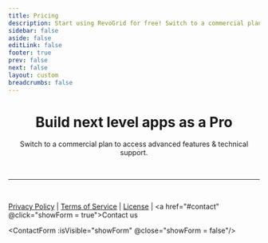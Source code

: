 ```yaml
---
title: Pricing
description: Start using RevoGrid for free! Switch to a commercial plan to access advanced features & technical support.
sidebar: false
aside: false
editLink: false
footer: true
prev: false
next: false
layout: custom
breadcrumbs: false
---
```


<script lang="ts" setup>

import { ref } from 'vue'
import ContactForm from './ContactForm.vue'
import Table from './FeaturesCompareTable.vue'

let showForm = ref(false) // isVisible
const plans = [
  {
    name: 'Free',

    link: '/Guide',
    buttonText: 'Get Started',
    buttonTheme: 'sponsor'
  },
  {
    name: 'Pro Lite',
    price: 12.5,
    pricePeriod: 'month',
    buttonText: 'Buy Now',
    link: 'https://buy.stripe.com/dR6cPS98V8Xn90IaEI',
  },
  {
    name: 'Pro Advanced',
    link: 'https://buy.stripe.com/aEUcPS0Cpb5v3Go149',
    price:  30,
    pricePeriod: 'month',
    buttonText: 'Buy Now',
    buttonTheme: 'alt',
    ai: true,
  },
];

const features = [
  {
    name: 'Group & Pivot',
    expanded: true,
    features: [
      { name: 'Tree Data', supported: ['Pro Lite', 'Pro Advanced'], nesting: 1, link: 'https://pro.rv-grid.com/guides/tree', video: '/video/tree-data.mp4' },
      { name: 'Master Detail', supported: ['Pro Lite', 'Pro Advanced'], nesting: 1, link: 'https://pro.rv-grid.com/guides/row-master', video: '/video/master-detail.mp4' },
      { name: 'Smart Data Auto Fill', supported: ['Pro Lite', 'Pro Advanced'], nesting: 1, link: 'https://pro.rv-grid.com/guides/autofill',
        video: '/video/autofill.mp4', },
      { name: 'Formula', supported: ['Pro Lite', 'Pro Advanced'], nesting: 1, link: 'https://pro.rv-grid.com/guides/formula-excel',
        video: '/video/formula.mp4', },
      { name: 'Pagination', supported: ['Pro Lite', 'Pro Advanced'], nesting: 1, link: 'https://pro.rv-grid.com/guides/pagination-remote', video: '/video/pagination.mp4', },
      // { name: 'Aggregation', supported: ['Pro Lite', 'Pro Advanced'], nesting: 1 },
      // { name: 'Pivoting', supported: ['Pro Advanced'], nesting: 1 },
    ],
  },
  // {
  //   name: 'Accessories',
  //   expanded: false,
  //   features: [
  //     // { name: 'Filters Tools', supported: ['Pro Lite', 'Pro Advanced'], nesting: 1 },
  //     // { name: 'Status Bar', supported: ['Pro Advanced'], nesting: 1 },
  //   ],
  // },
  {
    name: 'Charting Features',
    expanded: true,
    features: [
      { name: 'Integrated Charts', supported: ['Pro Lite', 'Pro Advanced'], nesting: 1, link: 'https://pro.rv-grid.com/guides/charts',
        video: '/video/renders.mp4', },
      { name: 'Sparklines', supported: ['Pro Lite', 'Pro Advanced'], nesting: 1, link: 'https://pro.rv-grid.com/guides/charts',
        video: '/video/renders.mp4', },
      { name: 'Heat & Cool Maps', supported: ['Pro Lite', 'Pro Advanced'], nesting: 1, link: 'https://pro.rv-grid.com/guides/heatmap',
        "video": "/video/heatmap.mp4", },
    ],
  },
  {
    name: 'Column Features',
    expanded: true,
    features: [
      { name: 'Column Spanning', supported: ['Pro Lite', 'Pro Advanced'], nesting: 1, link: 'https://pro.rv-grid.com/guides/cell-merge',
        video: '/video/merge.mp4', },
      { name: 'Column Selection', supported: ['Pro Lite', 'Pro Advanced'], nesting: 1, link: 'https://pro.rv-grid.com/guides/column-selection', video: '/video/column-selection.mp4', },
      { name: 'Column Type Icons', supported: ['Pro Lite', 'Pro Advanced'], nesting: 1, link: 'https://pro.rv-grid.com/demo/ecommerce' },
      { name: 'Column Header Summary', supported: ['Pro Lite', 'Pro Advanced'], nesting: 1, link: 'https://pro.rv-grid.com/demo/ecommerce' },
      { name: 'Column Stretching', supported: ['Pro Lite', 'Pro Advanced'], nesting: 1, link: 'https://pro.rv-grid.com/guides/column-stretch', video: '/video/column-stretch.mp4', },
      { name: 'Last Column Stretch', supported: ['Free', 'Pro Lite', 'Pro Advanced'], nesting: 1, link: 'https://rv-grid.com/guide/column/stretch' },
      // { name: 'Column Menu', supported: ['Pro Advanced'], nesting: 1 },
      // { name: 'Columns Tool Panel', supported: ['Pro Advanced'], nesting: 1 },
      { name: 'Column Groups', supported: ['Free', 'Pro Lite', 'Pro Advanced'], nesting: 1, link: 'https://rv-grid.com/guide/column/grouping' },
      { name: 'Column Resizing', supported: ['Free', 'Pro Lite', 'Pro Advanced'], nesting: 1, link: 'https://rv-grid.com/guide/column/resize' },
      { name: 'Column Autosizing', supported: ['Free', 'Pro Lite', 'Pro Advanced'], nesting: 1, link: 'https://rv-grid.com/guide/column/autosize' },
      { name: 'Column Ordering', supported: ['Free', 'Pro Lite', 'Pro Advanced'], nesting: 1, link: 'https://rv-grid.com/guide/column/order' },
      { name: 'Column Pinning', supported: ['Free', 'Pro Lite', 'Pro Advanced'], nesting: 1, link: 'https://rv-grid.com/guide/column/pin' },
    ],
  },
  {
    name: 'Row Features',
    expanded: true,
    features: [
      { name: 'Row Spanning', supported: ['Pro Lite', 'Pro Advanced'], nesting: 1, link: 'https://pro.rv-grid.com/guides/cell-merge',
        video: '/video/merge.mp4', },
      { name: 'Row Grouping', supported: ['Pro Lite', 'Pro Advanced'], nesting: 1 },
      { name: 'Row Grouping with drag to panel', supported: ['Pro Lite', 'Pro Advanced'], nesting: 2, link: 'https://pro.rv-grid.com/demo/ecommerce' },
      { name: 'Row Odd Style', supported: ['Pro Lite', 'Pro Advanced'], nesting: 1, link: 'https://pro.rv-grid.com/guides/row-odd', video: '/video/row-odd.mp4', },
      { name: 'Row Transpose', supported: ['Pro Lite', 'Pro Advanced'], nesting: 1, link: 'https://pro.rv-grid.com/guides/row-transpose', video: '/video/row-transpose.mp4', },
      { name: 'Row Height', supported: ['Free', 'Pro Lite', 'Pro Advanced'], nesting: 1, link: 'https://rv-grid.com/guide/row/height' },
      { name: 'Row Reordering', supported: ['Free', 'Pro Lite', 'Pro Advanced'], nesting: 1, link: 'https://rv-grid.com/guide/row/order' },
      { name: 'Multiple Row Reordering', supported: ['Pro Lite', 'Pro Advanced'], nesting: 2, link: 'https://pro.rv-grid.com/guides/row-advanced-drag-drop', video: '/video/drag-and-drop.mp4', },
      { name: 'Row Pinning', supported: ['Free', 'Pro Lite', 'Pro Advanced'], nesting: 1, link: 'https://rv-grid.com/guide/row/pin' },
    ],
  },
  {
    name: 'Selection Features',
    expanded: true,
      features: [
        { name: 'Row Selection and Check', supported: ['Pro Lite', 'Pro Advanced'], nesting: 1, link: 'https://pro.rv-grid.com/guides/row-select', video: '/video/row-selection.mp4', },
        { name: 'Cell Range Selection', supported: ['Free', 'Pro Lite', 'Pro Advanced'], nesting: 1 },
        { name: 'Fill Handle', supported: ['Free', 'Pro Lite', 'Pro Advanced'], nesting: 1 },
      ],
  },
  {
    name: 'Filtering Features',
    expanded: true,
    features: [
      { name: 'Header Filters', supported: ['Pro Lite', 'Pro Advanced'], nesting: 1, link: 'https://pro.rv-grid.com/guides/filter-header', video: '/video/filter-header.mp4', },
      { name: 'Quick Filter (Search)', supported: ['Pro Lite', 'Pro Advanced'], nesting: 1, link: 'https://pro.rv-grid.com/guides/filter-showcase' },
      { name: 'Slider Filter', supported: ['Pro Lite', 'Pro Advanced'], nesting: 1, link: 'https://pro.rv-grid.com/guides/filter-slider', video: '/video/filter-advance-slider.mp4', },
      { name: 'Selection Filter', supported: ['Pro Lite', 'Pro Advanced'], nesting: 1, link: 'https://pro.rv-grid.com/guides/filter-selection', video: '/video/filter-advance.mp4', },
      { name: 'Column Filters', supported: ['Free', 'Pro Lite', 'Pro Advanced'], nesting: 1, link: 'https://rv-grid.com/guide/filters' },
      { name: 'Multi Column Filters', supported: ['Free', 'Pro Lite', 'Pro Advanced'], nesting: 1, link: 'https://rv-grid.com/guide/filters' },
    ],
  },
  {
    name: 'Editing Features',
    expanded: true,
    features: [
      { name: 'Undo / Redo', supported: ['Pro Lite', 'Pro Advanced'], nesting: 1, link: 'https://pro.rv-grid.com/features/history', video: '/video/history.mp4', },
      { name: 'Row Editing', supported: ['Pro Lite', 'Pro Advanced'], nesting: 1, link: 'https://pro.rv-grid.com/guides/editor-row' },
      { name: 'Checkbox Editor', supported: ['Pro Lite', 'Pro Advanced'], nesting: 1, link: 'https://pro.rv-grid.com/guides/editor-checkbox' },
      { name: 'Large Text Editor', supported: ['Pro Lite', 'Pro Advanced'], nesting: 1, link: 'https://pro.rv-grid.com/guides/editor-textarea' },
      { name: 'Validation', supported: ['Pro Lite', 'Pro Advanced'], nesting: 1, link: 'https://pro.rv-grid.com/guides/validate-basic', video: '/video/data-validation-input.mp4', },
      { name: 'Cell Tooltips', supported: ['Pro Lite', 'Pro Advanced'], nesting: 1, link: 'https://pro.rv-grid.com/guides/validate-basic', video: '/video/data-validation.mp4', },
      { name: 'Flashing Cells', supported: ['Pro Lite', 'Pro Advanced'], nesting: 1, link: 'https://pro.rv-grid.com/guides/cell-flash', video: '/video/cell-flash.mp4', },
      { name: 'Cell Editing', supported: ['Free', 'Pro Lite', 'Pro Advanced'], nesting: 1, link: 'https://rv-grid.com/guide/editing' },
      { name: 'Text Editor', supported: ['Free', 'Pro Lite', 'Pro Advanced'], nesting: 1, link: 'https://rv-grid.com/guide/column/types#String' },
      { name: 'Number Editor', supported: ['Free', 'Pro Lite', 'Pro Advanced'], nesting: 1, link: 'https://rv-grid.com/guide/column/types#Number' },
      { name: 'Date Editor', supported: ['Free', 'Pro Lite', 'Pro Advanced'], nesting: 1, link: 'https://rv-grid.com/guide/column/types#Date' },
      { name: 'Select Editor', supported: ['Free', 'Pro Lite', 'Pro Advanced'], nesting: 1, link: 'https://rv-grid.com/guide/column/types#Select-Dropdown' },
    ],
  },
  {
    name: 'Import & Export',
    expanded: true,
    features: [
      { name: 'Excel Export', supported: ['Pro Lite', 'Pro Advanced'], nesting: 1, link: 'https://pro.rv-grid.com/guides/excel-export', video: '/video/excel-export.mp4', },
      { name: 'Drag & Drop Import', supported: ['Pro Lite', 'Pro Advanced'], nesting: 1, link: 'https://pro.rv-grid.com/guides/excel-export' },
      { name: 'Clipboard Operations', supported: ['Free', 'Pro Lite', 'Pro Advanced'], nesting: 1, link: 'https://rv-grid.com/guide/clipboard' },
      { name: 'Clipboard JSON', supported: ['Pro Lite', 'Pro Advanced'], nesting: 2, link: 'https://pro.rv-grid.com/guides/clipboard-json', video: '/video/clipboard.mp4', },
      { name: 'CSV Export', supported: ['Free', 'Pro Lite', 'Pro Advanced'], nesting: 1, link: 'https://rv-grid.com/guide/export.plugin' },
    ],
  },
  {
    name: 'Rendering Features',
    expanded: true,
    features: [
      { name: 'Column Virtualization', supported: ['Free', 'Pro Lite', 'Pro Advanced'], nesting: 1, link: 'https://rv-grid.com/guide/viewports' },
      { name: 'Row Virtualization', supported: ['Free', 'Pro Lite', 'Pro Advanced'], nesting: 1, link: 'https://rv-grid.com/guide/viewports' },
    ],
  },
  {
    name: 'Support',
    expanded: true,
    features: [
      { name: 'AI Agent Support', supported: ['Pro Advanced'], nesting: 1, link: 'https://rv-grid.com/pro/ai' },
      { name: 'Support via GitHub', supported: ['Pro Advanced'], nesting: 1 },
      { name: 'Support via Email', supported: ['Pro Advanced'], nesting: 1 },
    ]
  },
  {
    name: 'Miscellaneous',
    expanded: true,
    features: [
      { name: 'Event Manager', supported: ['Pro Lite', 'Pro Advanced'], nesting: 1, link: 'https://pro.rv-grid.com/guides/event-manager-explanation' },
      { name: 'Context Menu', supported: ['Pro Lite', 'Pro Advanced'], nesting: 1, video: '/video/row-heading.mp4', },
      { name: 'Accessibility', supported: ['Free', 'Pro Lite', 'Pro Advanced'], nesting: 1 },
      { name: 'Localization', supported: ['Free', 'Pro Lite', 'Pro Advanced'], nesting: 1 },
    ],
  },
]
</script>

<div style="text-align: center">

<Badge type="tip" text="Pricing" />

# Build next level apps as a Pro

Switch to a commercial plan to access advanced features & technical support.

</div>

<Table  :plans="plans" :features="features" />


<br />

---
<br />


[Privacy Policy](./policies/privacy) | [Terms of Service](./policies/terms) | [License](./policies/license) | <a href="#contact" @click="showForm = true">Contact us</a>

<ContactForm :isVisible="showForm" @close="showForm = false"/>



<!--@include: ./frequent-questions.md -->